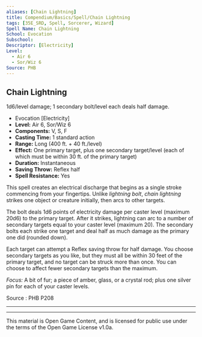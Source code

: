 ```yaml
---
aliases: [Chain Lightning]
title: Compendium/Basics/Spell/Chain Lightning
tags: [35E_SRD, Spell, Sorcerer, Wizard]
Spell Name: Chain Lightning
School: Evocation
Subschool: 
Descriptor: [Electricity]
Level:
  - Air 6
  - Sor/Wiz 6
Source: PHB
---
```



## Chain Lightning

1d6/level damage; 1 secondary bolt/level each deals half damage.

*   Evocation [Electricity]
*   **Level:** Air 6, Sor/Wiz 6
*   **Components:** V, S, F
*   **Casting Time:** 1 standard action
*   **Range:** Long (400 ft. + 40 ft./level)
*   **Effect:** One primary target, plus one secondary target/level (each of which must be within 30 ft. of the primary target)
*   **Duration:** Instantaneous
*   **Saving Throw:** Reflex half
*   **Spell Resistance:** Yes

<p>This spell creates an electrical discharge that begins as a single stroke commencing from your fingertips. Unlike <i>lightning bolt</i>, <i>chain lightning</i> strikes one object or creature initially, then arcs to other targets.</p><p>The bolt deals 1d6 points of electricity damage per caster level (maximum 20d6) to the primary target. After it strikes, lightning can arc to a number of secondary targets equal to your caster level (maximum 20). The secondary bolts each strike one target and deal half as much damage as the primary one did (rounded down).</p><p>Each target can attempt a Reflex saving throw for half damage. You choose secondary targets as you like, but they must all be within 30 feet of the primary target, and no target can be struck more than once. You can choose to affect fewer secondary targets than the maximum.</p><p><i>Focus:</i> A bit of fur; a piece of amber, glass, or a crystal rod; plus one silver pin for each of your caster levels.</p>

Source : PHB P208

---

---

This material is Open Game Content, and is licensed for public use under
the terms of the Open Game License v1.0a.
